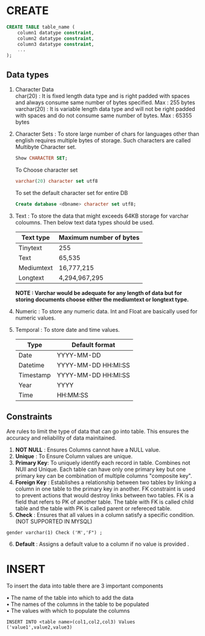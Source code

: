 # CREATE

``` sql
CREATE TABLE table_name (
    column1 datatype constraint,
    column2 datatype constraint,
    column3 datatype constraint,
    ...
);
```

## Data types 

1. Character Data    
    char(20) : It is fixed length data type and is right padded with spaces and always consume same number of bytes specified. Max : 255 bytes    
    varchar(20) : It is variable length data type and will not be right padded with spaces and do not consume same number of bytes. Max : 65355 bytes 

2. Character Sets : To store large number of chars for languages other than english requires multiple bytes of storage. Such characters are called Multibyte Character set.
    ``` sql
    Show CHARACTER SET;
    ```

    To Choose  character set
    ```sql
    varchar(20) character set utf8
    ```
    To set the default character set for entire DB
   ```sql
   Create database <dbname> character set utf8;
   ```

3.  Text :  To store the data that might exceeds 64KB storage for varchar coloumns. Then below text data types should be used.

      |Text type|Maximum number of bytes |
      |-------------|-------------------|
      |Tinytext|255|
      |Text|65,535|
      |Mediumtext |16,777,215|
      |Longtext|4,294,967,295|

    **NOTE :  Varchar would be adequate for any length of data but for storing documents choose either the mediumtext or longtext type.**

4. Numeric :  To store any numeric data.
       Int and Float are basically used for numeric values.

5.  Temporal :  To store date and time values.

      |  Type|Default format|
      |------------|------------|
      |Date| YYYY-MM-DD|
      |Datetime|YYYY-MM-DD HH:MI:SS|
      |Timestamp|YYYY-MM-DD HH:MI:SS|
      |Year|YYYY|
      |Time|HH:MM:SS|


## Constraints   

Are rules to limit the type of data that can go into table. This ensures the accuracy and reliability of data mainitained.

1. **NOT NULL** : Ensures Columns cannot have a NULL value.
2. **Unique** : To Ensure Column values are unique.
3. **Primary Key**: To uniquely identify each record in table. Combines not NUll and Unique. Each table can have only one primary key but one primary key can be combination of multiple columns "composite key".
4. **Foreign Key** : Establishes a relationship between two tables by linking a column in one table to the primary key in another. FK constraint is used to prevent actions that would destroy links between two tables. FK is a field that refers to PK of another table. The table with FK is called child table and the table with PK is called parent or refereced table.
5. **Check** : Ensures that all values in a column satisfy a specific condition. (NOT SUPPORTED IN MYSQL)
```
gender varchar(1) Check ('M','F") ;
```
6. **Default** : Assigns a default value to a column if no value is provided .
   

# INSERT

To insert the data into table there are 3 important components

• The name of the table into which to add the data    
• The names of the columns in the table to be populated    
• The values with which to populate the columns    


```
INSERT INTO <table name>(col1,col2,col3) Values ('value1',value2,value3)
```






